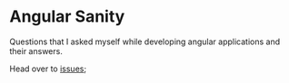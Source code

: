 # Angular Sanity
Questions that I asked myself while developing angular applications and their answers.

Head over to [issues](https://github.com/praveenpuglia/angular-sanity/issues?q=is%3Aissue+is%3Aclosed);
